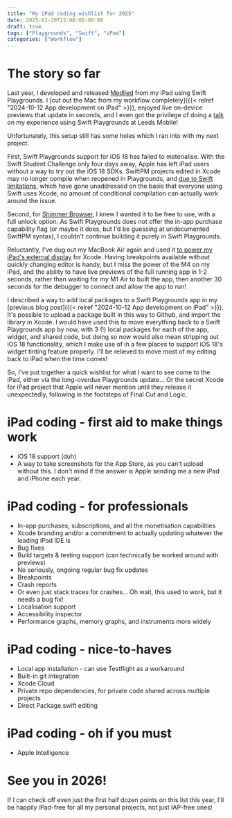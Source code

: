 ```yaml
---
title: "My iPad coding wishlist for 2025"
date: 2025-01-30T22:00:00-00:00
draft: true
tags: ["Playgrounds", "Swift", "iPad"]
categories: ["Workflow"]
---
```


# The story so far

Last year, I developed and released [Medlied](https://apps.apple.com/app/id1606367519) from my iPad using Swift Playgrounds. I [cut out the Mac from my workflow completely]({{< relref "2024-10-12 App development on iPad" >}}), enjoyed live on-device previews that update in seconds, and I even got the privilege of doing a [talk](https://www.youtube.com/watch?v=OHJFmmDuztU&pp=ygUdd2FpdCwgeW91IGNhbiBjb2RlIG9uIGFuIGlwYWQ%3D) on my experience using Swift Playgrounds at Leeds Mobile!

Unfortunately, this setup still has some holes which I ran into with my next project.

First, Swift Playgrounds support for iOS 18 has failed to materialise. With the Swift Student Challenge only four days away, Apple has left iPad users without a way to try out the iOS 18 SDKs. SwiftPM projects edited in Xcode may no longer compile when reopened in Playgrounds, and [due to Swift limitations](https://forums.swift.org/t/do-we-need-something-like-if-available/40349), which have gone unaddressed on the basis that everyone using Swift uses Xcode, no amount of conditional compilation can actually work around the issue.

Second, for [Shimmer Browser](https://apps.apple.com/app/id6739163018), I knew I wanted it to be free to use, with a full unlock option. As Swift Playgrounds does not offer the in-app purchase capability flag (or maybe it does, but I'd be guessing at undocumented SwiftPM syntax), I couldn't continue building it purely in Swift Playgrounds.

Reluctantly, I've dug out my MacBook Air again and used it [to power my iPad's external display](https://community.folivora.ai/t/ipados-menu-bar-theme-my-setup-request/40845?u=salvagedtechnic) for Xcode. Having breakpoints available without quickly changing editor is handy, but I miss the power of the M4 on my iPad, and the ability to have live previews of the full running app in 1-2 seconds, rather than waiting for my M1 Air to built the app, then another 30 seconds for the debugger to connect and allow the app to run!

I described a way to add local packages to a Swift Playgrounds app in my [previous blog post]({{< relref "2024-10-12 App development on iPad" >}}). It's possible to upload a package built in this way to Github, and import the library in Xcode. I would have used this to move everything back to a Swift Playgrounds app by now, with 3 (!) local packages for each of the app, widget, and shared code, but doing so now would also mean stripping out iOS 18 functionality, which I make use of in a few places to support iOS 18's widget tinting feature properly. I'll be relieved to move most of my editing back to iPad when the time comes!

So, I've put together a quick wishlist for what I want to see come to the iPad, either via the long-overdue Playgrounds update… Or the secret Xcode for iPad project that Apple will never mention until they release it unexpectedly, following in the footsteps of Final Cut and Logic.

# iPad coding - first aid to make things work

* iOS 18 support (duh)
* A way to take screenshots for the App Store, as you can't upload without this. I don't mind if the answer is Apple sending me a new iPad and iPhone each year.

# iPad coding - for professionals

* In-app purchases, subscriptions, and all the monetisation capabilities
* Xcode branding and/or a commitment to actually updating whatever the leading iPad IDE is
* Bug fixes
* Build targets & testing support (can technically be worked around with previews)
* No seriously, ongoing regular bug fix updates
* Breakpoints
* Crash reports
* Or even just stack traces for crashes… Oh wait, this used to work, but it needs a bug fix!
* Localisation support
* Accessibility inspector
* Performance graphs, memory graphs, and instruments more widely

# iPad coding - nice-to-haves

* Local app installation - can use Testflight as a workaround
* Built-in git integration
* Xcode Cloud
* Private repo dependencies, for private code shared across multiple projects
* Direct Package.swift editing

# iPad coding - oh if you must

* Apple Intelligence

# See you in 2026!

If I can check off even just the first half dozen points on this list this year, I'll be happily iPad-free for all my personal projects, not just IAP-free ones!